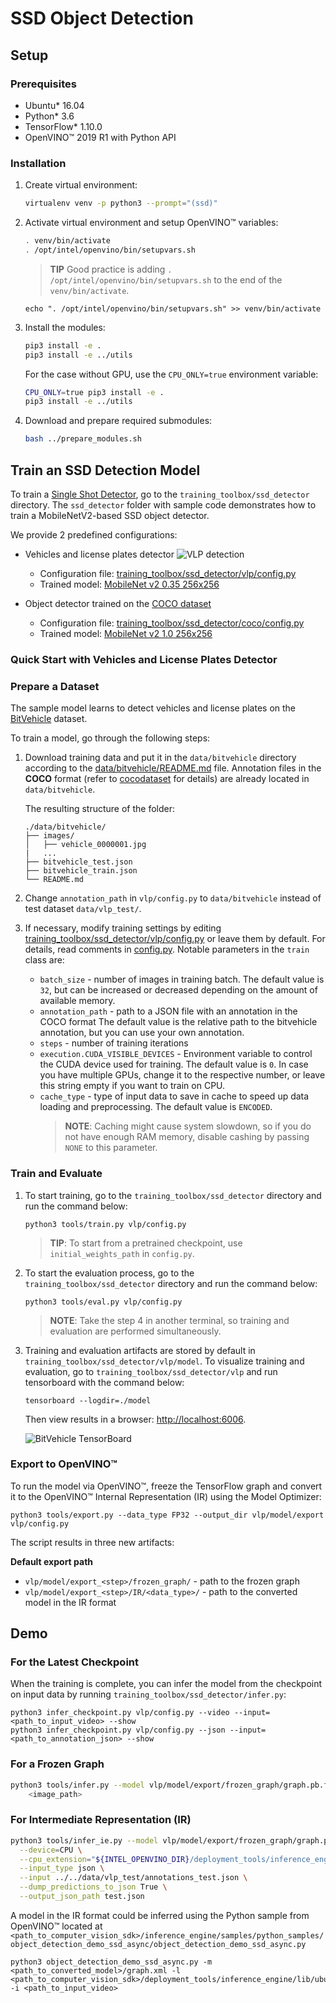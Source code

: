 # SSD Object Detection

## Setup

### Prerequisites

* Ubuntu\* 16.04
* Python\* 3.6
* TensorFlow\* 1.10.0
* OpenVINO™ 2019 R1 with Python API

### Installation

1. Create virtual environment:
    ```bash
    virtualenv venv -p python3 --prompt="(ssd)"
    ```

2. Activate virtual environment and setup OpenVINO™ variables:
    ```bash
    . venv/bin/activate
    . /opt/intel/openvino/bin/setupvars.sh
    ```
    > **TIP** Good practice is adding `. /opt/intel/openvino/bin/setupvars.sh` to the end of the `venv/bin/activate`.
    ```
    echo ". /opt/intel/openvino/bin/setupvars.sh" >> venv/bin/activate
    ```

3. Install the modules:
    ```bash
    pip3 install -e .
    pip3 install -e ../utils
    ```
    For the case without GPU, use the `CPU_ONLY=true` environment variable:
    ```bash
    CPU_ONLY=true pip3 install -e .
    pip3 install -e ../utils
    ```

3. Download and prepare required submodules:
    ```bash
    bash ../prepare_modules.sh
    ```

## Train an SSD Detection Model

To train a [Single Shot Detector](https://arxiv.org/abs/1512.02325), go to the
`training_toolbox/ssd_detector` directory. The `ssd_detector` folder with sample code
demonstrates how to train a MobileNetV2-based SSD object detector.

We provide 2 predefined configurations:
* Vehicles and license plates detector
  ![VLP detection](vlp/docs/sample.jpg "Example of VLP detector inference")

  - Configuration file: [training_toolbox/ssd_detector/vlp/config.py](vlp/config.py)
  - Trained model: [MobileNet v2 0.35 256x256](https://download.01.org/opencv/openvino_training_extensions/models/ssd_detector/ssd-mobilenet-v2-0.35.1-barrier-256x256-0123.tar.gz)

* Object detector trained on the [COCO dataset](../../data/coco/README.md)
  - Configuration file: [training_toolbox/ssd_detector/coco/config.py](coco/config.py)
  - Trained model: [MobileNet v2 1.0 256x256](https://www.myqnapcloud.com/smartshare/6d62i0464l6p7019t3wz2891_6ku3ACR)

### Quick Start with Vehicles and License Plates Detector

### Prepare a Dataset

The sample model learns to detect vehicles and license plates on the
[BitVehicle](http://iitlab.bit.edu.cn/mcislab/vehicledb/) dataset.

To train a model, go through the following steps:

1. Download training data and put it in the `data/bitvehicle` directory
    according to the [data/bitvehicle/README.md](../../data/bitvehicle/README.md)
    file. Annotation files in the **COCO** format (refer to
    [cocodataset](http://cocodataset.org/#format-data) for details) are already
    located in `data/bitvehicle`.

    The resulting structure of the folder:
    ```
    ./data/bitvehicle/
    ├── images/
    │   ├── vehicle_0000001.jpg
    |   ...
    ├── bitvehicle_test.json
    ├── bitvehicle_train.json
    └── README.md
    ```

2. Change `annotation_path` in `vlp/config.py` to `data/bitvehicle` instead
    of test dataset `data/vlp_test/`.

3. If necessary, modify training settings by editing
    [training_toolbox/ssd_detector/vlp/config.py](vlp/config.py) or leave them by
    default. For details, read comments in
    [config.py](vlp/config.py). Notable parameters in the `train`
    class are:
     * `batch_size` - number of images in training batch. The default value is `32`, but can be increased or decreased depending on the amount of
       available memory.
     * `annotation_path` - path to a JSON file with an annotation in the COCO format
       The default value is the relative path to the bitvehicle annotation, but you
       can use your own annotation.
     * `steps` - number of training iterations
     * `execution.CUDA_VISIBLE_DEVICES` - Environment variable to control the CUDA
       device used for training. The default value is `0`. In case you have
       multiple GPUs, change it to the respective number, or leave this
       string empty if you want to train on CPU.
     * `cache_type` - type of input data to save in cache to speed up data
       loading and preprocessing. The default value is `ENCODED`.
       > **NOTE**: Caching might cause system slowdown, so if you do not have
       enough RAM memory, disable cashing by passing `NONE` to this parameter.

### Train and Evaluate

1. To start training, go to the `training_toolbox/ssd_detector` directory and run the command below:

    ```
    python3 tools/train.py vlp/config.py
    ```

    > **TIP**: To start from a pretrained checkpoint, use `initial_weights_path` in `config.py`.

2. To start the evaluation process, go to the `training_toolbox/ssd_detector` directory and run the command below:

    ```
    python3 tools/eval.py vlp/config.py
    ```

    > **NOTE**: Take the step 4 in another terminal, so training and
    evaluation are performed simultaneously.

3. Training and evaluation artifacts are stored by default in
    `training_toolbox/ssd_detector/vlp/model`. To visualize training and evaluation, go to
    `training_toolbox/ssd_detector/vlp` and run tensorboard with the command below:

    ```
    tensorboard --logdir=./model
    ```

    Then view results in a browser: [http://localhost:6006](http://localhost:6006).

    ![BitVehicle TensorBoard](vlp/docs/tensorboard.png "TensorBoard for BitVehicle training")

### Export to OpenVINO™

To run the model via OpenVINO™, freeze the TensorFlow graph and convert it to the OpenVINO™ Internal Representation (IR) using the Model Optimizer:

```
python3 tools/export.py --data_type FP32 --output_dir vlp/model/export vlp/config.py
```

The script results in three new artifacts:

**Default export path**
- `vlp/model/export_<step>/frozen_graph/` - path to the frozen graph
- `vlp/model/export_<step>/IR/<data_type>/` - path to the converted model in the IR format

## Demo

### For the Latest Checkpoint

When the training is complete, you can infer the model from the checkpoint on
input data by running `training_toolbox/ssd_detector/infer.py`:

```
python3 infer_checkpoint.py vlp/config.py --video --input=<path_to_input_video> --show
python3 infer_checkpoint.py vlp/config.py --json --input=<path_to_annotation_json> --show
```

### For a Frozen Graph

```Bash
python3 tools/infer.py --model vlp/model/export/frozen_graph/graph.pb.frozen \
    <image_path>
```

### For Intermediate Representation (IR)

```Bash
python3 tools/infer_ie.py --model vlp/model/export/frozen_graph/graph.pb.frozen \
  --device=CPU \
  --cpu_extension="${INTEL_OPENVINO_DIR}/deployment_tools/inference_engine/lib/intel64/libcpu_extension_avx2.so" \
  --input_type json \
  --input ../../data/vlp_test/annotations_test.json \
  --dump_predictions_to_json True \
  --output_json_path test.json
```

A model in the IR format could be inferred using the Python sample from OpenVINO™ located at `<path_to_computer_vision_sdk>/inference_engine/samples/python_samples/object_detection_demo_ssd_async/object_detection_demo_ssd_async.py`

```
python3 object_detection_demo_ssd_async.py -m <path_to_converted_model>/graph.xml -l <path_to_computer_vision_sdk>/deployment_tools/inference_engine/lib/ubuntu_16.04/intel64/libcpu_extension_avx2.so -i <path_to_input_video>
```
